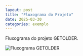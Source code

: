 ```yaml
---
layout: post
title: "Fluxograma do Projeto"
date: 2025-03-30
categories: exemplo
---
```


Fluxograma do projeto GETOLDER.

![Fluxograma GETOLDER](https://kakayferreiraa.github.io/GETOLDER/fluxograma.png)
